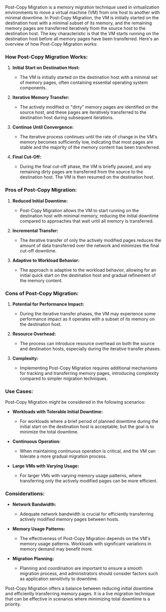 Post-Copy Migration is a memory migration technique used in virtualization environments to move a virtual machine (VM) from one host to another with minimal downtime. In Post-Copy Migration, the VM is initially started on the destination host with a minimal subset of its memory, and the remaining memory pages are transferred iteratively from the source host to the destination host. The key characteristic is that the VM starts running on the destination host before all memory pages have been transferred. Here's an overview of how Post-Copy Migration works:

### How Post-Copy Migration Works:

1. **Initial Start on Destination Host:**
   - The VM is initially started on the destination host with a minimal set of memory pages, often containing essential operating system components.

2. **Iterative Memory Transfer:**
   - The actively modified or "dirty" memory pages are identified on the source host, and these pages are iteratively transferred to the destination host during subsequent iterations.

3. **Continue Until Convergence:**
   - The iterative process continues until the rate of change in the VM's memory becomes sufficiently low, indicating that most pages are stable and the majority of the memory content has been transferred.

4. **Final Cut-Off:**
   - During the final cut-off phase, the VM is briefly paused, and any remaining dirty pages are transferred from the source to the destination host. The VM is then resumed on the destination host.

### Pros of Post-Copy Migration:

1. **Reduced Initial Downtime:**
   - Post-Copy Migration allows the VM to start running on the destination host with minimal memory, reducing the initial downtime compared to approaches that wait until all memory is transferred.

2. **Incremental Transfer:**
   - The iterative transfer of only the actively modified pages reduces the amount of data transferred over the network and minimizes the final cut-off downtime.

3. **Adaptive to Workload Behavior:**
   - The approach is adaptive to the workload behavior, allowing for an initial quick start on the destination host and gradual refinement of the memory content.

### Cons of Post-Copy Migration:

1. **Potential for Performance Impact:**
   - During the iterative transfer phases, the VM may experience some performance impact as it operates with a subset of its memory on the destination host.

2. **Resource Overhead:**
   - The process can introduce resource overhead on both the source and destination hosts, especially during the iterative transfer phases.

3. **Complexity:**
   - Implementing Post-Copy Migration requires additional mechanisms for tracking and transferring memory pages, introducing complexity compared to simpler migration techniques.

### Use Cases:

Post-Copy Migration might be considered in the following scenarios:

- **Workloads with Tolerable Initial Downtime:**
  - For workloads where a brief period of planned downtime during the initial start on the destination host is acceptable, but the goal is to minimize the total downtime.

- **Continuous Operation:**
  - When maintaining continuous operation is critical, and the VM can tolerate a more gradual migration process.

- **Large VMs with Varying Usage:**
  - For larger VMs with varying memory usage patterns, where transferring only the actively modified pages can be more efficient.

### Considerations:

- **Network Bandwidth:**
  - Adequate network bandwidth is crucial for efficiently transferring actively modified memory pages between hosts.

- **Memory Usage Patterns:**
  - The effectiveness of Post-Copy Migration depends on the VM's memory usage patterns. Workloads with significant variations in memory demand may benefit more.

- **Migration Planning:**
  - Planning and coordination are important to ensure a smooth migration process, and administrators should consider factors such as application sensitivity to downtime.

Post-Copy Migration offers a balance between reducing initial downtime and efficiently transferring memory pages. It is a live migration technique that can be effective in scenarios where minimizing total downtime is a priority.
